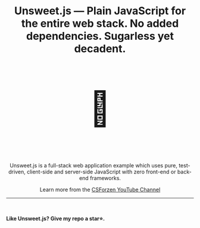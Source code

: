 <h1 align="center">Unsweet.js — Plain JavaScript for the entire web stack. No added dependencies. Sugarless yet decadent. </h1>

<p align="center" style="font-size: 90px;">🍰</p>
<p align="center">
Unsweet.js is a full-stack web application example which uses pure, test-driven, client-side and server-side JavaScript with zero front-end or back-end frameworks.
</p>

<p align="center">
  Learn more from the <a href="https://www.youtube.com">CSForzen YouTube Channel</a>
</p>
<hr>
<br>

**Like Unsweet.js? Give my repo a star⭐.**
